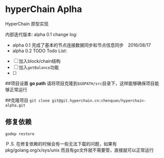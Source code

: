 # hyperChain Aplha

HyperChain 原型实现 

内部迭代版本: alpha 0.1
change log:
- alpha 0.1 完成了基本的节点连接数据同步和节点信息同步　2016/08/17 
- alpha 0.2 TODO
Todo List:
- [ ] 加入block/chain结构
- [ ] 加入`getBalance`功能
-[ ]

##项目设置
**go path**
请将项目克隆到`$GOPATH/src`目录下，这样能够确保项目能够正常运行

##克隆项目
`git clone git@git.hyperchain.cn:chenquan/hyperchain-alpha.git`

## 修复依赖
`godep restore`

Ｐ.S. 在修复依赖的时候会有一些无法下载的问题，如果有pkg/golang.org/x/sys/unix 而且有go文件就不需要管，直接就可以正常运行
